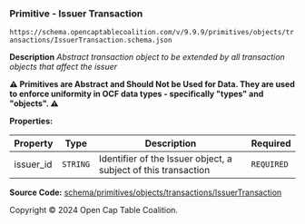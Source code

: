 ### Primitive - Issuer Transaction

`https://schema.opencaptablecoalition.com/v/9.9.9/primitives/objects/transactions/IssuerTransaction.schema.json`

**Description** _Abstract transaction object to be extended by all transaction objects that affect the issuer_

**:warning: Primitives are Abstract and Should Not be Used for Data. They are used to enforce uniformity in OCF data types - specifically "types" and "objects". :warning:**

**Properties:**

| Property  | Type     | Description                                                    | Required   |
| --------- | -------- | -------------------------------------------------------------- | ---------- |
| issuer_id | `STRING` | Identifier of the Issuer object, a subject of this transaction | `REQUIRED` |

**Source Code:** [schema/primitives/objects/transactions/IssuerTransaction](../../../../../../schema/primitives/objects/transactions/IssuerTransaction.schema.json)

Copyright © 2024 Open Cap Table Coalition.
